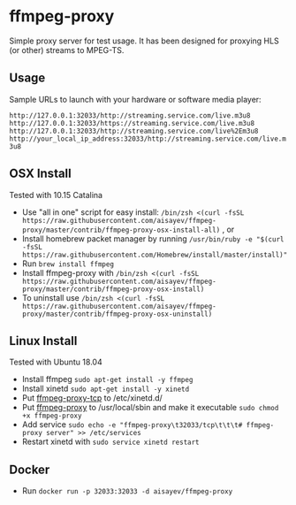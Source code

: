 ffmpeg-proxy
========================


Simple proxy server for test usage. It has been designed for proxying HLS (or other) streams to MPEG-TS.


## Usage

Sample URLs to launch with your hardware or software media player: 

`http://127.0.0.1:32033/http://streaming.service.com/live.m3u8`
`http://127.0.0.1:32033/https://streaming.service.com/live.m3u8`
`http://127.0.0.1:32033/http://streaming.service.com/live%2Em3u8`
`http://your_local_ip_address:32033/http://streaming.service.com/live.m3u8`


## OSX Install

Tested with 10.15 Catalina

* Use "all in one" script for easy install: `/bin/zsh <(curl -fsSL https://raw.githubusercontent.com/aisayev/ffmpeg-proxy/master/contrib/ffmpeg-proxy-osx-install-all)` , or
* Install homebrew packet manager by running `/usr/bin/ruby -e "$(curl -fsSL https://raw.githubusercontent.com/Homebrew/install/master/install)"` 
* Run `brew install ffmpeg` 
* Install ffmpeg-proxy with `/bin/zsh <(curl -fsSL https://raw.githubusercontent.com/aisayev/ffmpeg-proxy/master/contrib/ffmpeg-proxy-osx-install)`
* To uninstall use `/bin/zsh <(curl -fsSL https://raw.githubusercontent.com/aisayev/ffmpeg-proxy/master/contrib/ffmpeg-proxy-osx-uninstall)`


## Linux Install

Tested with Ubuntu 18.04

* Install ffmpeg `sudo apt-get install -y ffmpeg`
* Install xinetd `sudo apt-get install -y xinetd`
* Put [ffmpeg-proxy-tcp](https://raw.githubusercontent.com/aisayev/ffmpeg-proxy/master/contrib/ffmpeg-proxy-tcp) to /etc/xinetd.d/
* Put [ffmpeg-proxy](https://raw.githubusercontent.com/aisayev/ffmpeg-proxy/master/contrib/ffmpeg-proxy) to /usr/local/sbin and make it executable `sudo chmod +x ffmpeg-proxy`
* Add service `sudo echo -e "ffmpeg-proxy\t32033/tcp\t\t\t# ffmpeg-proxy server" >> /etc/services`
* Restart xinetd with `sudo service xinetd restart`


## Docker

* Run `docker run -p 32033:32033 -d aisayev/ffmpeg-proxy`
